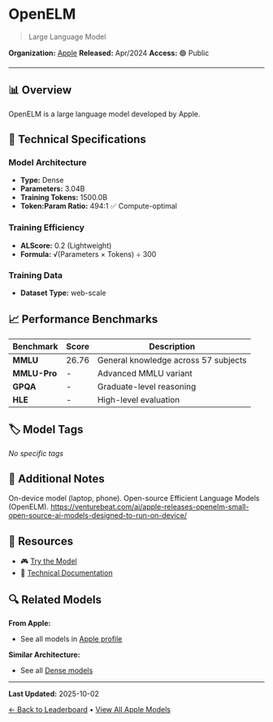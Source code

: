 # OpenELM

> Large Language Model

**Organization:** [Apple](../../labs/apple.md)
**Released:** Apr/2024
**Access:** 🟢 Public

---

## 📊 Overview

OpenELM is a large language model developed by Apple.

## 🔧 Technical Specifications

### Model Architecture
- **Type:** Dense
- **Parameters:** 3.04B
- **Training Tokens:** 1500.0B
- **Token:Param Ratio:** 494:1 ✅ Compute-optimal

### Training Efficiency
- **ALScore:** 0.2 (Lightweight)
- **Formula:** √(Parameters × Tokens) ÷ 300

### Training Data
- **Dataset Type:** web-scale

## 📈 Performance Benchmarks

| Benchmark | Score | Description |
|-----------|-------|-------------|
| **MMLU** | 26.76 | General knowledge across 57 subjects |
| **MMLU-Pro** | - | Advanced MMLU variant |
| **GPQA** | - | Graduate-level reasoning |
| **HLE** | - | High-level evaluation |

## 🏷️ Model Tags

_No specific tags_

## 📝 Additional Notes

On-device model (laptop, phone). Open-source Efficient Language Models (OpenELM). https://venturebeat.com/ai/apple-releases-openelm-small-open-source-ai-models-designed-to-run-on-device/

## 🔗 Resources

- 🎮 [Try the Model](https://huggingface.co/apple/OpenELM-3B-Instruct)
- 📄 [Technical Documentation](https://arxiv.org/abs/2404.14619)

## 🔍 Related Models

**From Apple:**
- See all models in [Apple profile](../../labs/apple.md)

**Similar Architecture:**
- See all [Dense models](../../architectures/dense.md)

---

**Last Updated:** 2025-10-02

[← Back to Leaderboard](../../README.md) • [View All Apple Models](../../labs/apple.md)

